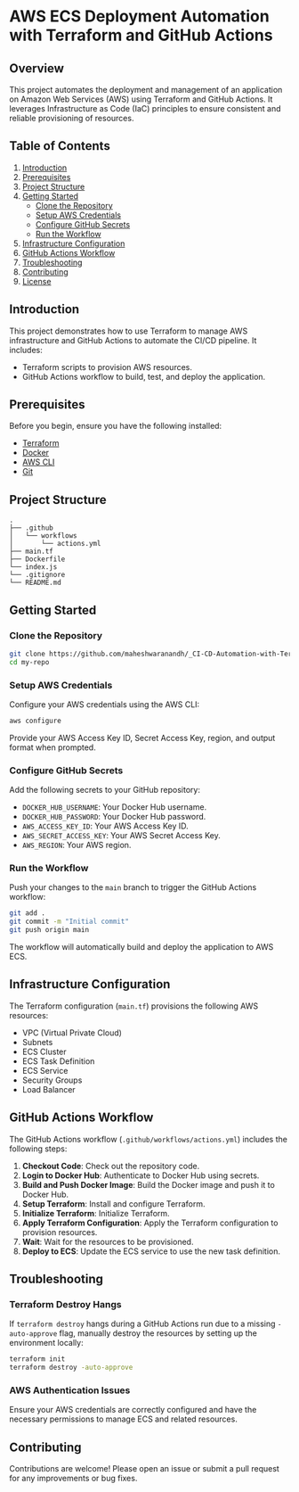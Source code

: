 
# AWS ECS Deployment Automation with Terraform and GitHub Actions

## Overview

This project automates the deployment and management of an application on Amazon Web Services (AWS) using Terraform and GitHub Actions. It leverages Infrastructure as Code (IaC) principles to ensure consistent and reliable provisioning of resources.

## Table of Contents

1. [Introduction](#introduction)
2. [Prerequisites](#prerequisites)
3. [Project Structure](#project-structure)
4. [Getting Started](#getting-started)
    - [Clone the Repository](#clone-the-repository)
    - [Setup AWS Credentials](#setup-aws-credentials)
    - [Configure GitHub Secrets](#configure-github-secrets)
    - [Run the Workflow](#run-the-workflow)
5. [Infrastructure Configuration](#infrastructure-configuration)
6. [GitHub Actions Workflow](#github-actions-workflow)
7. [Troubleshooting](#troubleshooting)
8. [Contributing](#contributing)
9. [License](#license)

## Introduction

This project demonstrates how to use Terraform to manage AWS infrastructure and GitHub Actions to automate the CI/CD pipeline. It includes:

- Terraform scripts to provision AWS resources.
- GitHub Actions workflow to build, test, and deploy the application.

## Prerequisites

Before you begin, ensure you have the following installed:

- [Terraform](https://www.terraform.io/downloads)
- [Docker](https://docs.docker.com/get-docker/)
- [AWS CLI](https://aws.amazon.com/cli/)
- [Git](https://git-scm.com/)

## Project Structure

```plaintext
.
├── .github
│   └── workflows
│       └── actions.yml      
├── main.tf              
├── Dockerfile           
└── index.js
└── .gitignore     
└── README.md                
```

## Getting Started

### Clone the Repository

```bash
git clone https://github.com/maheshwaranandh/_CI-CD-Automation-with-Terraform-and-GitHub-Actions
cd my-repo
```

### Setup AWS Credentials

Configure your AWS credentials using the AWS CLI:

```bash
aws configure
```

Provide your AWS Access Key ID, Secret Access Key, region, and output format when prompted.

### Configure GitHub Secrets

Add the following secrets to your GitHub repository:

- `DOCKER_HUB_USERNAME`: Your Docker Hub username.
- `DOCKER_HUB_PASSWORD`: Your Docker Hub password.
- `AWS_ACCESS_KEY_ID`: Your AWS Access Key ID.
- `AWS_SECRET_ACCESS_KEY`: Your AWS Secret Access Key.
- `AWS_REGION`: Your AWS region.

### Run the Workflow

Push your changes to the `main` branch to trigger the GitHub Actions workflow:

```bash
git add .
git commit -m "Initial commit"
git push origin main
```

The workflow will automatically build and deploy the application to AWS ECS.

## Infrastructure Configuration

The Terraform configuration (`main.tf`) provisions the following AWS resources:

- VPC (Virtual Private Cloud)
- Subnets
- ECS Cluster
- ECS Task Definition
- ECS Service
- Security Groups
- Load Balancer

## GitHub Actions Workflow

The GitHub Actions workflow (`.github/workflows/actions.yml`) includes the following steps:

1. **Checkout Code**: Check out the repository code.
2. **Login to Docker Hub**: Authenticate to Docker Hub using secrets.
3. **Build and Push Docker Image**: Build the Docker image and push it to Docker Hub.
4. **Setup Terraform**: Install and configure Terraform.
5. **Initialize Terraform**: Initialize Terraform.
6. **Apply Terraform Configuration**: Apply the Terraform configuration to provision resources.
7. **Wait**: Wait for the resources to be provisioned.
8. **Deploy to ECS**: Update the ECS service to use the new task definition.

## Troubleshooting

### Terraform Destroy Hangs

If `terraform destroy` hangs during a GitHub Actions run due to a missing `-auto-approve` flag, manually destroy the resources by setting up the environment locally:

```bash
terraform init
terraform destroy -auto-approve
```

### AWS Authentication Issues

Ensure your AWS credentials are correctly configured and have the necessary permissions to manage ECS and related resources.

## Contributing

Contributions are welcome! Please open an issue or submit a pull request for any improvements or bug fixes.


